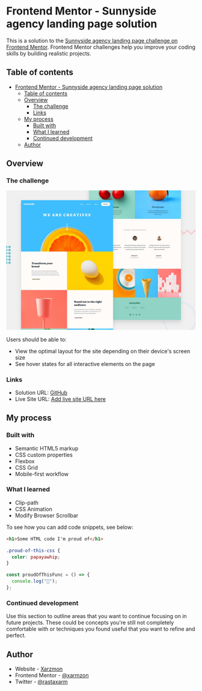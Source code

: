 # Frontend Mentor - Sunnyside agency landing page solution

This is a solution to the [Sunnyside agency landing page challenge on Frontend Mentor](https://www.frontendmentor.io/challenges/sunnyside-agency-landing-page-7yVs3B6ef). Frontend Mentor challenges help you improve your coding skills by building realistic projects.

## Table of contents

- [Frontend Mentor - Sunnyside agency landing page solution](#frontend-mentor---sunnyside-agency-landing-page-solution)
  - [Table of contents](#table-of-contents)
  - [Overview](#overview)
    - [The challenge](#the-challenge)
    - [Links](#links)
  - [My process](#my-process)
    - [Built with](#built-with)
    - [What I learned](#what-i-learned)
    - [Continued development](#continued-development)
  - [Author](#author)

## Overview

### The challenge

![Design preview for the Sunnyside agency landing page coding challenge](./design/desktop-preview.jpg)

Users should be able to:

- View the optimal layout for the site depending on their device's screen size
- See hover states for all interactive elements on the page

### Links

- Solution URL: [GitHub](https://github.com/xarmzon/sunnyside-agency)
- Live Site URL: [Add live site URL here](https://xarmzon.github.io/sunnyside-agency)

## My process

### Built with

- Semantic HTML5 markup
- CSS custom properties
- Flexbox
- CSS Grid
- Mobile-first workflow

### What I learned

- Clip-path
- CSS Animation
- Modify Browser Scrollbar

To see how you can add code snippets, see below:

```html
<h1>Some HTML code I'm proud of</h1>
```

```css
.proud-of-this-css {
  color: papayawhip;
}
```

```js
const proudOfThisFunc = () => {
  console.log("🎉");
};
```

### Continued development

Use this section to outline areas that you want to continue focusing on in future projects. These could be concepts you're still not completely comfortable with or techniques you found useful that you want to refine and perfect.

## Author

- Website - [Xarzmon](https://github.com/xarmzon)
- Frontend Mentor - [@xarmzon](https://www.frontendmentor.io/profile/xarmzon)
- Twitter - [@rastaxarm](https://www.twitter.com/rastaxarm)
